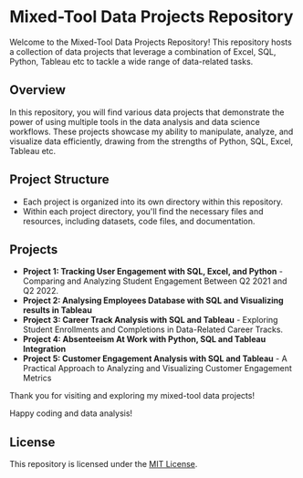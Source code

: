 # Mixed-Tool Data Projects Repository

Welcome to the Mixed-Tool Data Projects Repository! This repository hosts a collection of data projects that leverage a combination of Excel, SQL, Python, Tableau etc to tackle a wide range of data-related tasks.

## Overview

In this repository, you will find various data projects that demonstrate the power of using multiple tools in the data analysis and data science workflows. These projects showcase my ability to manipulate, analyze, and visualize data efficiently, drawing from the strengths of Python, SQL, Excel, Tableau etc.

## Project Structure

- Each project is organized into its own directory within this repository.
- Within each project directory, you'll find the necessary files and resources, including datasets, code files, and documentation.


## Projects

- **Project 1: Tracking User Engagement with SQL, Excel, and Python** - Comparing and Analyzing Student Engagement Between Q2 2021 and Q2 2022.
- **Project 2: Analysing Employees Database with SQL and Visualizing results in Tableau**
- **Project 3: Career Track Analysis with SQL and Tableau** - Exploring Student Enrollments and Completions in Data-Related Career Tracks.
- **Project 4: Absenteeism At Work with Python, SQL and Tableau Integration**
- **Project 5: Customer Engagement Analysis with SQL and Tableau** - A Practical Approach to Analyzing and Visualizing Customer Engagement Metrics





Thank you for visiting and exploring my mixed-tool data projects!

Happy coding and data analysis!

## License

This repository is licensed under the [MIT License](LICENSE).
